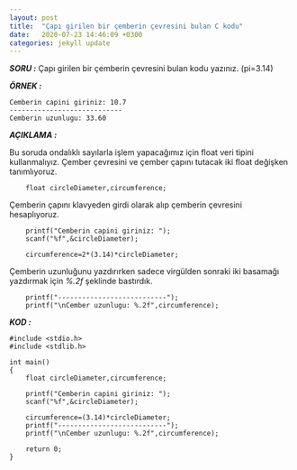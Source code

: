 ```yaml
---
layout: post
title:  "Çapı girilen bir çemberin çevresini bulan C kodu"
date:   2020-07-23 14:46:09 +0300
categories: jekyll update
---
```

***SORU :***
    Çapı girilen bir çemberin çevresini bulan kodu yazınız.
    (pi=3.14)

***ÖRNEK :***

    Cemberin capini giriniz: 10.7
    ----------------------------
    Cemberin uzunlugu: 33.60

***AÇIKLAMA :***

Bu soruda ondalıklı sayılarla işlem yapacağımız için float veri tipini kullanmalıyız. Çember çevresini ve çember çapını tutacak iki float değişken tanımlıyoruz.

        float circleDiameter,circumference;

Çemberin çapını klavyeden girdi olarak alıp çemberin çevresini hesaplıyoruz. 

        printf("Cemberin capini giriniz: ");
        scanf("%f",&circleDiameter);

        circumference=2*(3.14)*circleDiameter;

Çemberin uzunluğunu yazdırırken sadece virgülden sonraki iki basamağı yazdırmak için *%.2f* şeklinde bastırdık.

        printf("---------------------------");
        printf("\nCember uzunlugu: %.2f",circumference);

***KOD :*** 

    #include <stdio.h>
    #include <stdlib.h>

    int main()
    {
        float circleDiameter,circumference;

        printf("Cemberin capini giriniz: ");
        scanf("%f",&circleDiameter);

        circumference=(3.14)*circleDiameter;
        printf("---------------------------");
        printf("\nCember uzunlugu: %.2f",circumference);

        return 0;
    }
    